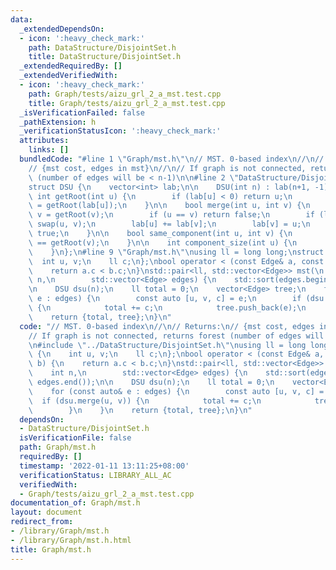 ```yaml
---
data:
  _extendedDependsOn:
  - icon: ':heavy_check_mark:'
    path: DataStructure/DisjointSet.h
    title: DataStructure/DisjointSet.h
  _extendedRequiredBy: []
  _extendedVerifiedWith:
  - icon: ':heavy_check_mark:'
    path: Graph/tests/aizu_grl_2_a_mst.test.cpp
    title: Graph/tests/aizu_grl_2_a_mst.test.cpp
  _isVerificationFailed: false
  _pathExtension: h
  _verificationStatusIcon: ':heavy_check_mark:'
  attributes:
    links: []
  bundledCode: "#line 1 \"Graph/mst.h\"\n// MST. 0-based index\n//\n// Returns:\n\
    // {mst cost, edges in mst}\n//\n// If graph is not connected, returns forest\
    \ (number of edges will be < n-1)\n\n#line 2 \"DataStructure/DisjointSet.h\"\n\
    struct DSU {\n    vector<int> lab;\n\n    DSU(int n) : lab(n+1, -1) {}\n\n   \
    \ int getRoot(int u) {\n        if (lab[u] < 0) return u;\n        return lab[u]\
    \ = getRoot(lab[u]);\n    }\n\n    bool merge(int u, int v) {\n        u = getRoot(u);\
    \ v = getRoot(v);\n        if (u == v) return false;\n        if (lab[u] > lab[v])\
    \ swap(u, v);\n        lab[u] += lab[v];\n        lab[v] = u;\n        return\
    \ true;\n    }\n\n    bool same_component(int u, int v) {\n        return getRoot(u)\
    \ == getRoot(v);\n    }\n\n    int component_size(int u) {\n        return -lab[getRoot(u)];\n\
    \    }\n};\n#line 9 \"Graph/mst.h\"\nusing ll = long long;\nstruct Edge {\n  \
    \  int u, v;\n    ll c;\n};\nbool operator < (const Edge& a, const Edge& b) {\n\
    \    return a.c < b.c;\n}\nstd::pair<ll, std::vector<Edge>> mst(\n        int\
    \ n,\n        std::vector<Edge> edges) {\n    std::sort(edges.begin(), edges.end());\n\
    \n    DSU dsu(n);\n    ll total = 0;\n    vector<Edge> tree;\n    for (const auto&\
    \ e : edges) {\n        const auto [u, v, c] = e;\n        if (dsu.merge(u, v))\
    \ {\n            total += c;\n            tree.push_back(e);\n        }\n    }\n\
    \    return {total, tree};\n}\n"
  code: "// MST. 0-based index\n//\n// Returns:\n// {mst cost, edges in mst}\n//\n\
    // If graph is not connected, returns forest (number of edges will be < n-1)\n\
    \n#include \"../DataStructure/DisjointSet.h\"\nusing ll = long long;\nstruct Edge\
    \ {\n    int u, v;\n    ll c;\n};\nbool operator < (const Edge& a, const Edge&\
    \ b) {\n    return a.c < b.c;\n}\nstd::pair<ll, std::vector<Edge>> mst(\n    \
    \    int n,\n        std::vector<Edge> edges) {\n    std::sort(edges.begin(),\
    \ edges.end());\n\n    DSU dsu(n);\n    ll total = 0;\n    vector<Edge> tree;\n\
    \    for (const auto& e : edges) {\n        const auto [u, v, c] = e;\n      \
    \  if (dsu.merge(u, v)) {\n            total += c;\n            tree.push_back(e);\n\
    \        }\n    }\n    return {total, tree};\n}\n"
  dependsOn:
  - DataStructure/DisjointSet.h
  isVerificationFile: false
  path: Graph/mst.h
  requiredBy: []
  timestamp: '2022-01-11 13:11:25+08:00'
  verificationStatus: LIBRARY_ALL_AC
  verifiedWith:
  - Graph/tests/aizu_grl_2_a_mst.test.cpp
documentation_of: Graph/mst.h
layout: document
redirect_from:
- /library/Graph/mst.h
- /library/Graph/mst.h.html
title: Graph/mst.h
---
```

